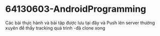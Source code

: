 # 64130603-AndroidProgramming
Các bài thực hành và bài tập được lưu tại đây và Push lên server thường xuyên để thầy tracking quá trình
-đã clone xong
